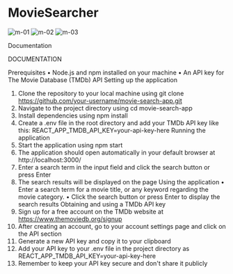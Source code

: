 # MovieSearcher
![m-01](https://github.com/chinmay0703/MovieSearcher/assets/121102640/7f8fc77f-deb0-4cb4-9c3a-708d66dfae39)
![m-02](https://github.com/chinmay0703/MovieSearcher/assets/121102640/8003e156-f2b2-43af-9e1c-56a0c5b3b1f7)
![m-03](https://github.com/chinmay0703/MovieSearcher/assets/121102640/78d096d3-a300-4420-b389-6e001d76d5e3)



Documentation

DOCUMENTATION

Prerequisites
•	Node.js and npm installed on your machine
•	An API key for The Movie Database (TMDb) API
Setting up the application
1.	Clone the repository to your local machine using git clone https://github.com/your-username/movie-search-app.git
2.	Navigate to the project directory using cd movie-search-app
3.	Install dependencies using npm install
4.	Create a .env file in the root directory and add your TMDb API key like this: REACT_APP_TMDB_API_KEY=your-api-key-here
Running the application
1.	Start the application using npm start
2.	The application should open automatically in your default browser at http://localhost:3000/
3.	Enter a search term in the input field and click the search button or press Enter
4.	The search results will be displayed on the page
Using the application
•	Enter a search term for a movie title, or any keyword regarding the movie category.
•	Click the search button or press Enter to display the search results
Obtaining and using a TMDb API key
1.	Sign up for a free account on the TMDb website at https://www.themoviedb.org/signup
2.	After creating an account, go to your account settings page and click on the API section
3.	Generate a new API key and copy it to your clipboard
4.	Add your API key to your .env file in the project directory as REACT_APP_TMDB_API_KEY=your-api-key-here
5.	Remember to keep your API key secure and don't share it publicly

